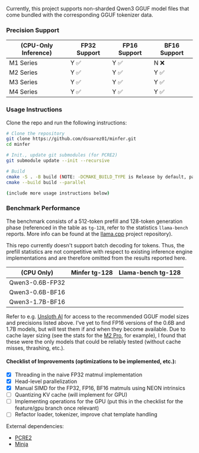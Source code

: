 Currently, this project supports non-sharded Qwen3 GGUF model files that come bundled with the corresponding GGUF tokenizer data.

### Precision Support

|     (CPU-Only Inference)     | FP32 Support | FP16 Support | BF16 Support  |
|------------------------------|--------------|--------------|---------------|
| M1 Series                    | Y ✅         | Y ✅         |     N ❌     |
| M2 Series                    | Y ✅         | Y ✅         |     Y ✅     |
| M3 Series                    | Y ✅         | Y ✅         |     Y ✅     |
| M4 Series                    | Y ✅         | Y ✅         |     Y ✅     |


### Usage Instructions

Clone the repo and run the following instructions:

```bash
# Clone the repository
git clone https://github.com/dsuarez01/minfer.git
cd minfer

# Init., update git submodules (for PCRE2)
git submodule update --init --recursive

# Build
cmake -S . -B build (NOTE: -DCMAKE_BUILD_TYPE is Release by default, pass in Debug if needed)
cmake --build build --parallel

(include more usage instructions below)
```


### Benchmark Performance

The benchmark consists of a 512-token prefill and 128-token generation phase (referenced in the table as `tg-128`, refer to the statistics `llama-bench` reports. More info can be found at the [llama.cpp](https://github.com/ggml-org/llama.cpp) project repository). 

This repo currently doesn't support batch decoding for tokens. Thus, the prefill statistics are not competitive with respect to existing inference engine implementations and are therefore omitted from the results reported here. 

|     (CPU Only)     |      Minfer tg-128        |    Llama-bench tg-128     |
|--------------------|---------------------------|---------------------------|
| Qwen3-0.6B-FP32    |                           |                           |
| Qwen3-0.6B-BF16    |                           |                           |
| Qwen3-1.7B-BF16    |                           |                           |

Refer to e.g. [Unsloth AI](https://huggingface.co/unsloth) for access to the recommended GGUF model sizes and precisions listed above. I've yet to find FP16 versions of the 0.6B and 1.7B models, but will test them if and when they become available. Due to cache layer sizing (see the stats for the [M2 Pro](https://en.wikipedia.org/wiki/Apple_M2), for example), I found that these were the only models that could be reliably tested (without cache misses, thrashing, etc.).

#### Checklist of Improvements (optimizations to be implemented, etc.):
- [x] Threading in the naive FP32 matmul implementation
- [x] Head-level parallelization
- [x] Manual SIMD for the FP32, FP16, BF16 matmuls using NEON intrinsics
- [ ] Quantizing KV cache (will implement for GPU)
- [ ] Implementing operations for the GPU (put this in the checklist for the feature/gpu branch once relevant)
- [ ] Refactor loader, tokenizer, improve chat template handling

External dependencies:
- [PCRE2](https://github.com/PCRE2Project/pcre2)
- [Minja](https://github.com/google/minja)
